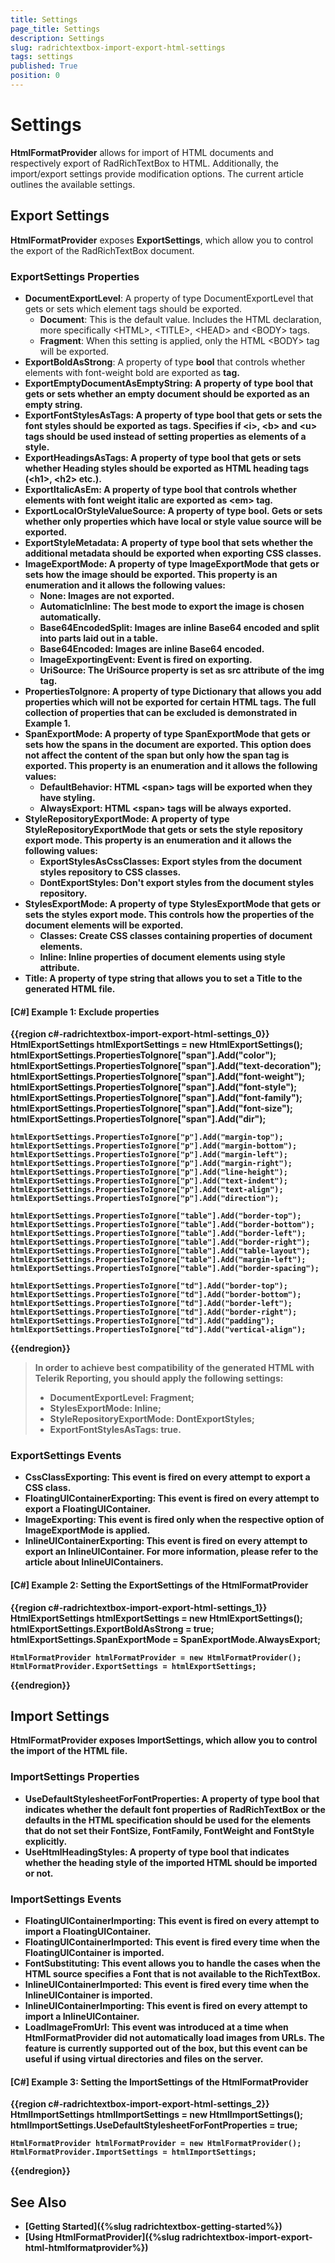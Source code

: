 ```yaml
---
title: Settings
page_title: Settings
description: Settings
slug: radrichtextbox-import-export-html-settings
tags: settings
published: True
position: 0
---
```


# Settings

__HtmlFormatProvider__ allows for import of HTML documents and respectively export of RadRichTextBox to HTML. Additionally, the import/export settings provide modification options. The current article outlines the available settings.

## Export Settings

__HtmlFormatProvider__ exposes __ExportSettings__, which allow you to control the export of the RadRichTextBox document.

### ExportSettings Properties

* __DocumentExportLevel__: A property of type DocumentExportLevel that gets or sets which element tags should be exported.
	* __Document__: This is the default value. Includes the HTML declaration, more specifically &lt;HTML&gt;, &lt;TITLE&gt;, &lt;HEAD&gt; and &lt;BODY&gt; tags.
	* __Fragment__: When this setting is applied, only the HTML &lt;BODY&gt; tag will be exported.	
* __ExportBoldAsStrong__: A property of type __bool__ that controls whether elements with font-weight bold are exported as <strong> tag.
* __ExportEmptyDocumentAsEmptyString__: A property of type __bool__ that gets or sets whether an empty document should be exported as an empty string.
* __ExportFontStylesAsTags__: A property of type __bool__ that gets or sets the font styles should be exported as tags. Specifies if &lt;i&gt;, &lt;b&gt; and &lt;u&gt; tags should be used instead of setting properties as elements of a style.
* __ExportHeadingsAsTags__:  A property of type __bool__ that gets or sets whether Heading styles should be exported as HTML heading tags (&lt;h1&gt;, &lt;h2&gt; etc.).
* __ExportItalicAsEm__: A property of type __bool__ that controls whether elements with font weight italic are exported as &lt;em&gt; tag.
* __ExportLocalOrStyleValueSource__: A property of type __bool__. Gets or sets whether only properties which have local or style value source will be exported.
* __ExportStyleMetadata__: A property of type __bool__ that sets whether the additional metadata should be exported when exporting CSS classes.
* __ImageExportMode__: A property of type __ImageExportMode__ that gets or sets how the image should be exported. This property is an enumeration and it allows the following values:
	* __None__: Images are not exported.
	* __AutomaticInline__:  The best mode to export the image is chosen automatically.
	* __Base64EncodedSplit__: Images are inline Base64 encoded and split into parts laid out in a table.
	* __Base64Encoded__: Images are inline Base64 encoded.
	* __ImageExportingEvent__: Event is fired on exporting. 
	* __UriSource__:  The UriSource property is set as src attribute of the img tag.	
* __PropertiesToIgnore__: A property of type __Dictionary__ that allows you add properties which will not be exported for certain HTML tags. The full collection of properties that can be excluded is demonstrated in __Example 1__.
* __SpanExportMode__: A property of type __SpanExportMode__ that gets or sets how the spans in the document are exported. This option does not affect the content of the span but only how the span tag is exported. This property is an enumeration and it allows the following values:
	* __DefaultBehavior__: HTML &lt;span&gt; tags will be exported when they have styling.
	* __AlwaysExport__: HTML &lt;span&gt; tags will be always exported.
* __StyleRepositoryExportMode__: A property of type __StyleRepositoryExportMode__ that gets or sets the style repository export mode. This property is an enumeration and it allows the following values:
	* __ExportStylesAsCssClasses__:  Export styles from the document styles repository to CSS classes.
	* __DontExportStyles__:  Don't export styles from the document styles repository.
* __StylesExportMode__: A property of type __StylesExportMode__ that gets or sets the styles export mode. This controls how the properties of the document elements will be exported.
	* __Classes__: Create CSS classes containing properties of document elements.
	* __Inline__: Inline properties of document elements using style attribute.	
* __Title__: A property of type __string__ that allows you to set a Title to the generated HTML file. 

#### __[C#] Example 1: Exclude properties__
{{region c#-radrichtextbox-import-export-html-settings_0}}
	 HtmlExportSettings htmlExportSettings = new HtmlExportSettings();
    htmlExportSettings.PropertiesToIgnore["span"].Add("color");
    htmlExportSettings.PropertiesToIgnore["span"].Add("text-decoration");
    htmlExportSettings.PropertiesToIgnore["span"].Add("font-weight");
    htmlExportSettings.PropertiesToIgnore["span"].Add("font-style");
    htmlExportSettings.PropertiesToIgnore["span"].Add("font-family");
    htmlExportSettings.PropertiesToIgnore["span"].Add("font-size");
    htmlExportSettings.PropertiesToIgnore["span"].Add("dir");

    htmlExportSettings.PropertiesToIgnore["p"].Add("margin-top");
    htmlExportSettings.PropertiesToIgnore["p"].Add("margin-bottom");
    htmlExportSettings.PropertiesToIgnore["p"].Add("margin-left");
    htmlExportSettings.PropertiesToIgnore["p"].Add("margin-right");
    htmlExportSettings.PropertiesToIgnore["p"].Add("line-height");
    htmlExportSettings.PropertiesToIgnore["p"].Add("text-indent");
    htmlExportSettings.PropertiesToIgnore["p"].Add("text-align");
    htmlExportSettings.PropertiesToIgnore["p"].Add("direction");

    htmlExportSettings.PropertiesToIgnore["table"].Add("border-top");
    htmlExportSettings.PropertiesToIgnore["table"].Add("border-bottom");
    htmlExportSettings.PropertiesToIgnore["table"].Add("border-left");
    htmlExportSettings.PropertiesToIgnore["table"].Add("border-right");
    htmlExportSettings.PropertiesToIgnore["table"].Add("table-layout");
    htmlExportSettings.PropertiesToIgnore["table"].Add("margin-left");
    htmlExportSettings.PropertiesToIgnore["table"].Add("border-spacing");

    htmlExportSettings.PropertiesToIgnore["td"].Add("border-top");
    htmlExportSettings.PropertiesToIgnore["td"].Add("border-bottom");
    htmlExportSettings.PropertiesToIgnore["td"].Add("border-left");
    htmlExportSettings.PropertiesToIgnore["td"].Add("border-right");
    htmlExportSettings.PropertiesToIgnore["td"].Add("padding");
    htmlExportSettings.PropertiesToIgnore["td"].Add("vertical-align");
{{endregion}}

>In order to achieve best compatibility of the generated HTML with __Telerik Reporting__, you should apply the following settings:  
>* __DocumentExportLevel__: Fragment;  
>* __StylesExportMode__: Inline;
>* __StyleRepositoryExportMode__: DontExportStyles;
>* __ExportFontStylesAsTags__: true.

### ExportSettings Events
* __CssClassExporting__: This event is fired on every attempt to export a CSS class.
* __FloatingUIContainerExporting__: This event is fired on every attempt to export a __FloatingUIContainer__.
* __ImageExporting__: This event is fired only when the respective option of ImageExportMode is applied.
* __InlineUIContainerExporting__: This event is fired on every attempt to export an __InlineUIContainer__. For more information, please refer to the article about InlineUIContainers.
		
#### __[C#] Example 2: Setting the ExportSettings of the HtmlFormatProvider__
{{region c#-radrichtextbox-import-export-html-settings_1}}
	HtmlExportSettings htmlExportSettings = new HtmlExportSettings();
	htmlExportSettings.ExportBoldAsStrong = true;
	htmlExportSettings.SpanExportMode = SpanExportMode.AlwaysExport;
	
	HtmlFormatProvider htmlFormatProvider = new HtmlFormatProvider();
	HtmlFormatProvider.ExportSettings = htmlExportSettings;
{{endregion}}

## Import Settings

__HtmlFormatProvider__ exposes __ImportSettings__, which allow you to control the import of the HTML file.

### ImportSettings Properties
* __UseDefaultStylesheetForFontProperties__: A property of type __bool__ that indicates whether the default font properties of RadRichTextBox or the defaults in the HTML specification should be used for the elements that do not set their FontSize, FontFamily, FontWeight and FontStyle explicitly.
* __UseHtmlHeadingStyles__: A property of type __bool__ that indicates whether the heading style of the imported HTML should be imported or not.

### ImportSettings Events

* __FloatingUIContainerImporting__: This event is fired on every attempt to import a __FloatingUIContainer__.
* __FloatingUIContainerImported__: This event is fired every time when the __FloatingUIContainer__ is imported.
* __FontSubstituting__: This event allows you to handle the cases when the __HTML__ source specifies a Font that is not available to the RichTextBox.
* __InlineUIContainerImported__: This event is fired every time when the __InlineUIContainer__ is imported.
* __InlineUIContainerImporting__: This event is fired on every attempt to import a __InlineUIContainer__.
* __LoadImageFromUrl__: This event was introduced at a time when __HtmlFormatProvider__ did not automatically load images from URLs. The feature is currently supported out of the box, but this event can be useful if using virtual directories and files on the server.

#### __[C#] Example 3: Setting the ImportSettings of the HtmlFormatProvider__
{{region c#-radrichtextbox-import-export-html-settings_2}}
	HtmlImportSettings htmlImportSettings = new HtmlImportSettings();
	htmlImportSettings.UseDefaultStylesheetForFontProperties = true;	
	
	HtmlFormatProvider htmlFormatProvider = new HtmlFormatProvider();
	HtmlFormatProvider.ImportSettings = htmlImportSettings;
{{endregion}}

## See Also

 * [Getting Started]({%slug radrichtextbox-getting-started%})
 * [Using HtmlFormatProvider]({%slug radrichtextbox-import-export-html-htmlformatprovider%}) 

